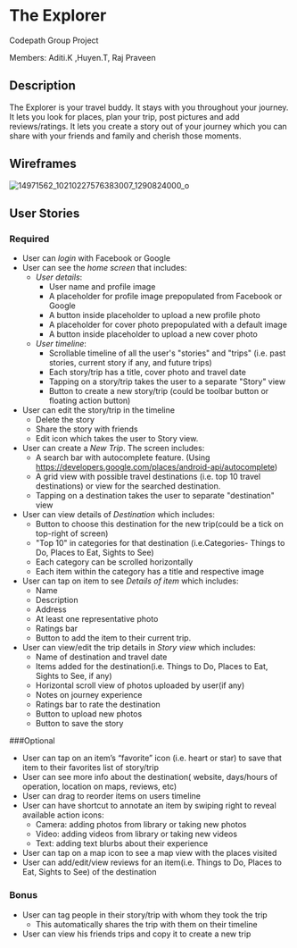 # The Explorer
Codepath Group Project

Members: Aditi.K ,Huyen.T, Raj Praveen

## Description
The Explorer is your travel buddy. It stays with you throughout your journey. It lets you look for places, plan your trip, post pictures and add reviews/ratings. It lets you create a story out of your journey which you can share with your friends and family and cherish those moments.

## Wireframes

![14971562_10210227576383007_1290824000_o](https://cloud.githubusercontent.com/assets/22045135/20085482/1fd4f524-a51e-11e6-8612-ea8a72b9b54e.jpg)

## User Stories

### Required
- User can *login* with Facebook or Google
- User can see the *home screen* that includes:
    - *User details*: 
      - User name and profile image
      - A placeholder for profile image prepopulated from Facebook or Google 
      - A button inside placeholder to upload a new profile photo
      - A placeholder for cover photo prepopulated with a default image
      - A button inside placeholder to upload a new cover photo
    - *User timeline*:
      - Scrollable timeline of all the user's "stories" and "trips" (i.e. past stories, current story if any, and future trips)
      - Each story/trip has a title, cover photo and travel date
      - Tapping on a story/trip takes the user to a separate "Story" view
      - Button to create a new story/trip (could be toolbar button or floating action button)    
- User can edit the story/trip in the timeline
    - Delete the story
    - Share the story with friends
    - Edit icon which takes the user to Story view.
- User can create a *New Trip*. The screen includes:
    - A search bar with autocomplete feature. (Using https://developers.google.com/places/android-api/autocomplete)
    - A grid view with possible travel destinations (i.e. top 10 travel destinations) or view for the searched destination.
    - Tapping on a destination takes the user to separate "destination" view
- User can view details of *Destination* which includes:
    - Button to choose this destination for the new trip(could be a tick on top-right of screen)
    - "Top 10" in categories for that destination (i.e.Categories- Things to Do, Places to Eat, Sights to See)
    - Each category can be scrolled horizontally
    - Each item within the category has a title and respective image  
- User can tap on item to see *Details of item* which includes:
    - Name
    - Description
    - Address
    - At least one representative photo
    - Ratings bar
    - Button to add the item to their current trip.
- User can view/edit the trip details in *Story view* which includes:
    - Name of destination and travel date
    - Items added for the destination(i.e. Things to Do, Places to Eat, Sights to See, if any)
    - Horizontal scroll view of photos uploaded by user(if any)
    - Notes on journey experience
    - Ratings bar to rate the destination
    - Button to upload new photos
    - Button to save the story

###Optional
- User can tap on an item’s “favorite” icon (i.e. heart or star) to save that item to their favorites list of story/trip
- User can see more info about the destination( website, days/hours of operation, location on maps, reviews, etc)
- User can drag to reorder items on users timeline
- User can have shortcut to annotate an item by swiping right to reveal available action icons:
    - Camera: adding photos from library or taking new photos
    - Video: adding videos from library or taking new videos
    - Text: adding text blurbs about their experience
- User can tap on a map icon to see a map view with the places visited
- User can add/edit/view reviews for an item(i.e. Things to Do, Places to Eat, Sights to See) of the destination

### Bonus
- User can tag people in their story/trip with whom they took the trip
  - This automatically shares the trip with them on their timeline
- User can view his friends trips and copy it to create a new trip
